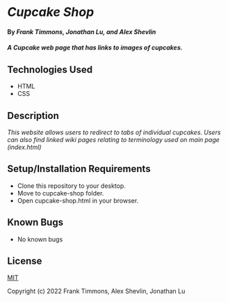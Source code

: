 # _Cupcake Shop_

#### By _**Frank Timmons, Jonathan Lu, and Alex Shevlin**_

#### _A Cupcake web page that has links to images of cupcakes._

## Technologies Used

* HTML
* CSS

## Description

_This website allows users to redirect to tabs of individual cupcakes. Users can also find linked wiki pages relating to terminology used on main page (index.html)_

## Setup/Installation Requirements

* Clone this repository to your desktop.
* Move to cupcake-shop folder.
* Open cupcake-shop.html in your browser.

## Known Bugs

* No known bugs

## License

[MIT](/LICENSE)

Copyright (c) 2022 Frank Timmons, Alex Shevlin, Jonathan Lu
